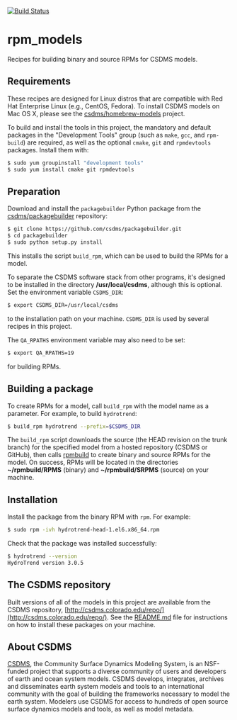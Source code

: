 [![Build Status](https://travis-ci.org/csdms/rpm_models.svg?branch=master)](https://travis-ci.org/csdms/rpm_models)

rpm_models
==========

Recipes for building binary and source RPMs for CSDMS models.

## Requirements

These recipes are designed for Linux distros
that are compatible with Red Hat Enterprise Linux
(e.g., CentOS, Fedora).
To install CSDMS models on Mac OS X,
please see the
[csdms/homebrew-models](https://github.com/csdms/homebrew-models)
project.

To build and install the tools in this project,
the mandatory and default packages in the 
"Development Tools" group (such as `make`, `gcc`, and `rpm-build`) 
are required,
as well as the optional `cmake`, `git` and `rpmdevtools` packages.
Install them with:
```bash
$ sudo yum groupinstall "development tools"
$ sudo yum install cmake git rpmdevtools
```

## Preparation

Download and install the `packagebuilder` Python package from the
[csdms/packagebuilder](https://github.com/csdms/packagebuilder)
repository:
```bash
$ git clone https://github.com/csdms/packagebuilder.git
$ cd packagebuilder
$ sudo python setup.py install
```
This installs the script `build_rpm`,
which can be used to build the RPMs for a model.

To separate the CSDMS software stack from other programs,
it's designed to be installed 
in the directory **/usr/local/csdms**,
although this is optional.
Set the environment variable `CSDMS_DIR`:
```bash
$ export CSDMS_DIR=/usr/local/csdms
```
to the installation path on your machine.
`CSDMS_DIR` is used by several recipes in this project.

The `QA_RPATHS` environment variable may also need to be set:
```bash
$ export QA_RPATHS=19
```
for building RPMs.

## Building a package

To create RPMs for a model,
call `build_rpm` with the model name as a parameter.
For example, to build `hydrotrend`:

```bash
$ build_rpm hydrotrend --prefix=$CSDMS_DIR
```
The `build_rpm` script
downloads the source 
(the HEAD revision on the trunk branch) 
for the specified model 
from a hosted repository (CSDMS or GitHub),
then calls
[rpmbuild](http://www.rpm.org/max-rpm-snapshot/rpmbuild.8.html)
to create binary and source RPMs for the model.
On success,
RPMs will be located in the directories
**~/rpmbuild/RPMS** (binary) and
**~/rpmbuild/SRPMS** (source)
on your machine.

## Installation

Install the package from the binary RPM with `rpm`.
For example:
```bash
$ sudo rpm -ivh hydrotrend-head-1.el6.x86_64.rpm
```

Check that the package was installed successfully:
```bash
$ hydrotrend --version
HydroTrend version 3.0.5
```

## The CSDMS repository

Built versions of all of the models in this project are available 
from the CSDMS repository, 
[http://csdms.colorado.edu/repo/](http://csdms.colorado.edu/repo/).
See the [README.md](http://csdms.colorado.edu/repo/README.md) file
for instructions on how to install these packages 
on your machine.

## About CSDMS

[CSDMS](http://csdms.colorado.edu/wiki/Main_Page),
the Community Surface Dynamics Modeling System,
is an NSF-funded project that supports a diverse community
of users and developers
of earth and ocean system models. 
CSDMS develops, integrates, archives and disseminates
earth system models and tools to an international community
with the goal of building the frameworks necessary
to model the earth system.
Modelers use CSDMS for access
to hundreds of open source surface dynamics models and tools,
as well as model metadata.
